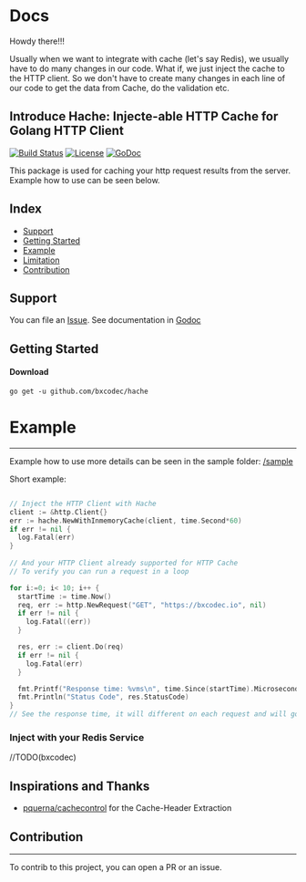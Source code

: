 # Docs

Howdy there!!!

Usually when we want to integrate with cache (let's say Redis), we usually have to do many changes in our code. 
What if, we just inject the cache to the HTTP client. So we don't have to create many changes in each line of our code to get the data from Cache, do the validation etc.

## Introduce Hache: Injecte-able HTTP Cache for Golang HTTP Client

[![Build Status](https://travis-ci.com/bxcodec/hache.svg?token=Y64SjWyDK7wXJiFFqV6M&branch=master)](https://travis-ci.com/bxcodec/hache)
[![License](https://img.shields.io/github/license/mashape/apistatus.svg)](https://github.com/bxcodec/hache/blob/master/LICENSE)
[![GoDoc](https://godoc.org/github.com/bxcodec/hache?status.svg)](https://godoc.org/github.com/bxcodec/hache)

This package is used for caching your http request results from the server. Example how to use can be seen below.

## Index

* [Support](#support)
* [Getting Started](#getting-started)
* [Example](#example)
* [Limitation](#limitation)
* [Contribution](#contribution)


## Support

You can file an [Issue](https://github.com/bxcodec/hache/issues/new).
See documentation in [Godoc](https://godoc.org/github.com/bxcodec/hache)


## Getting Started

#### Download

```shell
go get -u github.com/bxcodec/hache
```
# Example

---

Example how to use more details can be seen in the sample folder: [/sample](/sample)

Short example:

```go

// Inject the HTTP Client with Hache
client := &http.Client{}
err := hache.NewWithInmemoryCache(client, time.Second*60)
if err != nil {
  log.Fatal(err)
}
 
// And your HTTP Client already supported for HTTP Cache
// To verify you can run a request in a loop

for i:=0; i< 10; i++ {
  startTime := time.Now()
  req, err := http.NewRequest("GET", "https://bxcodec.io", nil)
  if err != nil {
    log.Fatal((err))
  }

  res, err := client.Do(req)
  if err != nil {
    log.Fatal(err)
  }

  fmt.Printf("Response time: %vms\n", time.Since(startTime).Microseconds())
  fmt.Println("Status Code", res.StatusCode)
}
// See the response time, it will different on each request and will go smaller.
```

### Inject with your Redis Service
//TODO(bxcodec)



## Inspirations and Thanks
- [pquerna/cachecontrol](https://github.com/pquerna/cachecontrol) for the Cache-Header Extraction


## Contribution
---

To contrib to this project, you can open a PR or an issue.

